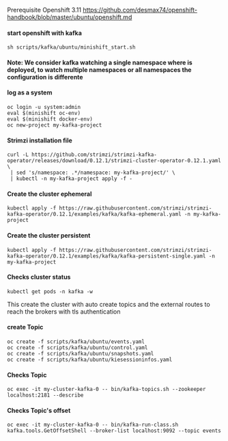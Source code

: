 Prerequisite Openshift 3.11
https://github.com/desmax74/openshift-handbook/blob/master/ubuntu/openshift.md

#### start openshift with kafka 
```console
sh scripts/kafka/ubuntu/minishift_start.sh 
```

#### Note:  We consider kafka watching a single namespace where is deployed, to watch multiple namespaces or all namespaces the configuration is differente
#### log as a system
```console 
oc login -u system:admin
eval $(minishift oc-env) 
eval $(minishift docker-env)
oc new-project my-kafka-project
```

#### Strimzi installation file
```console 
curl -L https://github.com/strimzi/strimzi-kafka-operator/releases/download/0.12.1/strimzi-cluster-operator-0.12.1.yaml \
 | sed 's/namespace: .*/namespace: my-kafka-project/' \
 | kubectl -n my-kafka-project apply -f -
```
 
#### Create the cluster ephemeral
```console 
kubectl apply -f https://raw.githubusercontent.com/strimzi/strimzi-kafka-operator/0.12.1/examples/kafka/kafka-ephemeral.yaml -n my-kafka-project
```

#### Create the cluster persistent
```console 
kubectl apply -f https://raw.githubusercontent.com/strimzi/strimzi-kafka-operator/0.12.1/examples/kafka/kafka-persistent-single.yaml -n my-kafka-project
```

#### Checks cluster status 
```console
kubectl get pods -n kafka -w
```

This create the cluster with auto create topics and the external routes to reach the brokers with tls authentication
#### create Topic
```console 
oc create -f scripts/kafka/ubuntu/events.yaml
oc create -f scripts/kafka/ubuntu/control.yaml
oc create -f scripts/kafka/ubuntu/snapshots.yaml
oc create -f scripts/kafka/ubuntu/kiesessioninfos.yaml
```
#### Checks Topic
```console 
oc exec -it my-cluster-kafka-0 -- bin/kafka-topics.sh --zookeeper localhost:2181 --describe
```
#### Checks Topic's offset
```console 
oc exec -it my-cluster-kafka-0 -- bin/kafka-run-class.sh kafka.tools.GetOffsetShell --broker-list localhost:9092 --topic events
```
